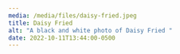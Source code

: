 ```yaml
---
media: /media/files/daisy-fried.jpeg
title: Daisy Fried
alt: "A black and white photo of Daisy Fried "
date: 2022-10-11T13:44:00-0500
---
```

